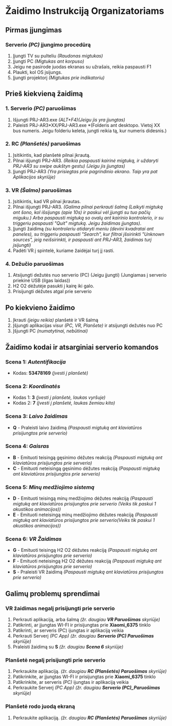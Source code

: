 # Žaidimo Instrukciją Organizatoriams

## Pirmas įjungimas

### Serverio _(PC)_ įjungimo procedūrą

1. Įjungti TV su pulteliu _(Raudonas migtukas)_
2. Įjungti PC _(Migtukas ant korpuso)_
3. Jeigu ne pasirode juodas ekranas su užrašais, reikia paspausti F1
4. Plaukti, kol OS įsijungs.
5. Įjungti projektorį _(Migtukas prie indikatoriu)_

## Prieš kiekvieną žaidimą

### 1. Serverio _(PC)_ paruošimas

1. Išjungti PRJ-AR3.exe _(ALT+F4)(Jeigu jis yra įjungtas)_
2. Paleisti PRJ-AR3*XX/PRJ-AR3.exe *(Folderis ant desktopo. Vietoj XX bus numeris. Jeigu folderiu keleta, jungti reikia tą, kur numeris didesnis.)

### 2. RC _(Planšetės)_ paruošimas

1. Įsitikintis, kad planšetė pilnai įkrautą.
2. Pilnai išjungti PRJ-AR3. _(Reikia paspausti kairinė migtuką, ir uždaryti PRJ-AR3 su swipe aukštyn gestu) (Jeigu jis įjungtas)_
3. Įjungti PRJ-AR3 _(Yra prisiegtas prie pagrindinio ekrano. Taip yra pat Aplikacijos skyriūje)_

### 3. VR _(Šalmo)_ paruošimas

1. Įsitikintis, kad VR pilnai įkrautas.
2. Pilnai išjungti PRJ-AR3. _(Galima pilnai perkrauti šalmą (Laikyti migtuką ant šono, kol išsijungs (apie 10s) ir paskui vėl įjungti su tuo pačių miguku.) Arba paspausti migtuką so ovalų ant kairinio kontrolerio, ir su triggeriu paspausti "Quit" migtuką. Jeigu žaidimas įjungtas)_.
3. Įjungti žaidimą _(su kontroleriu atidaryti meniu (devini kvadratai ant paneles), su triggeriu paspausti "Search", kur filtrai įšsirinkti "Unknown sources", jeig neišsirinkti, ir paspausti ant PRJ-AR3, žaidimas turį įsijungti)_
4. Padėti VR į spintelė, kuriame žaidėjai turį jį rasti.

### 4. Dežučio paruošimas

1. Atsijungti dežutės nuo serverio (PC) (Jeigu įjungti) (Jungiamas į serverio priekinė USB (ilgas laidas))
2. H2 O2 dėžutėje pasukti į kairę iki galo.
3. Prisijungti dėžutes atgal prie serverio

## Po kiekvieno žaidimo

1. Įkrauti _(jeigu reikia)_ planšetė ir VR šalmą
2. Įšjungti aplikacijas visur _(PC, VR, Planšete)_ ir atsijungti dežutės nuo PC
3. Įšjungti PC _(numatytinai, nebūtinai)_

## Žaidimo kodai ir atsarginiai serverio komandos

### Scena 1: _Autentifikacija_

- Kodas: **53478169** _(įvesti į planšetė)_

### Scena 2: _Koordinatės_

- Kodas 1: **3** _(įvesti į planšetė, laukas vyršuje)_
- Kodas 2: **7** _(įvesti į planšetė, laukas žemiau kito)_

### Scena 3: _Laivo žaidimas_

- **Q** - Praleisti laivo žaidimą _(Paspausti migtuką ant klaviatūros prisijungtos prie serverio)_

### Scena 4: _Gaisras_

- **B** - Emituoti teisingą gęsinimo dėžutes reakciją _(Paspausti migtuką ant klaviatūros prisijungtos prie serverio)_
- **C** - Emituoti neteisingą gęsinimo dėžutes reakciją _(Paspausti migtuką ant klaviatūros prisijungtos prie serverio)_

### Scena 5: _Minų medžiojimo sistemą_

- **D** - Emituoti teisingą minų medžiojimo dėžutes reakciją _(Paspausti migtuką ant klaviatūros prisijungtos prie serverio (Veiks tik paskui 1 akustikos animacijos))_
- **E** - Emituoti neteisingą minų medžiojimo dėžutes reakciją _(Paspausti migtuką ant klaviatūros prisijungtos prie serverio(Veiks tik paskui 1 akustikos animacijos))_

### Scena 6: _VR Žaidimas_

- **G** - Emituoti teisingą H2 O2 dėžutes reakciją _(Paspausti migtuką ant klaviatūros prisijungtos prie serverio)_
- **F** - Emituoti neteisingą H2 O2 dėžutes reakciją _(Paspausti migtuką ant klaviatūros prisijungtos prie serverio)_
- **S** - Praleisti VR žaidimą _(Paspausti migtuką ant klaviatūros prisijungtos prie serverio)_

## Galimų problemų sprendimai

### VR žaidimas negalį prisijungti prie serverio

1. Perkrauti aplikaciją, arba šalmą _(žr. daugiau **VR Paruošimas** skyriūje)_
2. Patikrinti, ar įjungtas WI-FI ir prisijungtas prie **Xiaomi_6375** tinklo
3. Patikrinti, ar serveris (PC) ijungtas ir aplikaciją veikia
4. Perkrauti Serverį _(PC App)_ _(žr. daugiau **Serverio (PC) Paruošimas** skyriūje)_
5. Praleisti žaidimą su **S** _(žr. daugiau **Scena 6** skyriūje)_

### Planšetė negalį prisijungti prie serverio

1. Perkraukite aplikaciją. _(žr. daugiau **RC (Planšetės) Paruošimas** skyriūje)_
2. Patikrinkite, ar įjungtas WI-FI ir prisijungtas prie **Xiaomi_6375** tinklo
3. Patikrinkite, ar serveris _(PC)_ ijungtas ir aplikaciją veikia
4. Perkraukite Serverį _(PC App)_ _(žr. daugiau **Serverio (PC)\_Paruošimas** skyriūje)_

### Planšetė rodo juodą ekraną

1. Perkraukite aplikaciją. _(žr. daugiau **RC (Planšetės) Paruošimas** skyriūje)_
